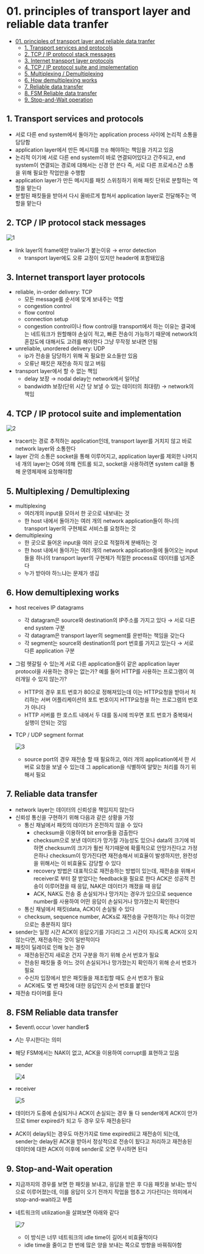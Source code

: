 # 01. principles of transport layer and reliable data tranfer

<!--ts-->

- [01. principles of transport layer and reliable data tranfer](#01-principles-of-transport-layer-and-reliable-data-tranfer)
  - [1. Transport services and protocols](#1-transport-services-and-protocols)
  - [2. TCP / IP protocol stack messages](#2-tcp--ip-protocol-stack-messages)
  - [3. Internet transport layer protocols](#3-internet-transport-layer-protocols)
  - [4. TCP / IP protocol suite and implementation](#4-tcp--ip-protocol-suite-and-implementation)
  - [5. Multiplexing / Demultiplexing](#5-multiplexing--demultiplexing)
  - [6. How demultiplexing works](#6-how-demultiplexing-works)
  - [7. Reliable data transfer](#7-reliable-data-transfer)
  - [8. FSM Reliable data transfer](#8-fsm-reliable-data-transfer)
  - [9. Stop-and-Wait operation](#9-stop-and-wait-operation)

<!-- Created by https://github.com/ekalinin/github-markdown-toc -->
<!-- Added by: sungminyou, at: 2022년 7월 18일 월요일 17시 37분 22초 KST -->

<!--te-->

## 1. Transport services and protocols

- 서로 다른 end system에서 돌아가는 application process 사이에 논리적 소통을 담당함
- application layer에서 만든 메시지를 `전송` 해야하는 책임을 가지고 있음
- 논리적 이기에 서로 다른 end system이 바로 연결되어있다고 간주되고, end system이 연결되는 경로에 대해서는 신경 안 쓴다 즉, 서로 다른 프로세스간 소통을 위해 필요한 작업만을 수행함
- application layer가 만든 메시지를 패킷 스위칭하기 위해 패킷 단위로 분할하는 역할을 맡는다
- 분할된 패킷들을 받아서 다시 올바르게 합쳐서 application layer로 전달해주는 역할을 맡는다

## 2. TCP / IP protocol stack messages

![1](https://user-images.githubusercontent.com/48282185/179474574-333e7d89-2957-40c5-8292-f01817f0021c.png)

- link layer의 frame에만 trailer가 붙는이유 → error detection
  - transport layer에도 오류 교정이 있지만 header에 포함돼있음

## 3. Internet transport layer protocols

- reliable, in-order delivery: TCP
  - 모든 message를 순서에 맞게 보내주는 역할
  - congestion control
  - flow control
  - connection setup
  - congestion control이나 flow control을 transport에서 하는 이유는 결국에는 네트워크가 원할해야 손실이 적고, 빠른 전송이 가능하기 때문에 network의 혼잡도에 대해서도 고려를 해야한다 그냥 무작정 보내면 안됨
- unreliable, unordered delivery: UDP
  - ip가 전송을 담당하기 위해 꼭 필요한 요소들만 있음
  - 오류난 패킷은 재전송 하지 않고 버림
- transport layer에서 할 수 없는 책임
  - delay 보장 → nodal delay는 network에서 일어남
  - bandwidth 보장(단위 시간 당 보낼 수 있는 데이터의 최대량) → network의 책임

## 4. TCP / IP protocol suite and implementation

![2](https://user-images.githubusercontent.com/48282185/179474572-199cf7d8-1145-4cf4-a92c-7e744ac2e607.png)

- tracert는 경로 추적하는 application인데, transport layer를 거치지 않고 바로 network layer와 소통한다
- layer 간의 소통은 socket을 통해 이루어지고, application layer를 제외한 나머지 네 개의 layer는 OS에 의해 컨트롤 되고, socket을 사용하려면 system call을 통해 운영체제에 요청해야함

## 5. Multiplexing / Demultiplexing

- multiplexing
  - 여러개의 input을 모아서 한 곳으로 내보내는 것
  - 한 host 내에서 돌아가는 여러 개의 network application들이 하나의 transport layer의 구현체로 서비스를 요청하는 것
- demultiplexing
  - 한 곳으로 들어온 input을 여러 곳으로 적절하게 분배하는 것
  - 한 host 내에서 돌아가는 여러 개의 network application들에 들어오는 input들을 하나의 transport layer의 구현체가 적절한 process로 데이터를 넘겨준다
  - 누가 받아야 하느냐는 문제가 생김

## 6. How demultiplexing works

- host receives IP datagrams
  - 각 datagram은 source와 destination의 IP주소를 가지고 있다 → 서로 다른 end system 구분
  - 각 datagram은 transport layer의 segment를 운반하는 책임을 갖는다
  - 각 segment는 source와 destination의 port 번호를 가지고 있는다 → 서로 다른 application 구분
- 그럼 헷갈릴 수 있는게 서로 다른 application들이 같은 application layer protocol을 사용하는 경우는 없는가? 예를 들어 HTTP를 사용하는 프로그램이 여러개일 수 있지 않는가?
  - HTTP의 경우 포트 번호가 80으로 정해져있는데 이는 HTTP요청을 받아서 처리하는 서버 어플리케이션의 포트 번호이지 HTTP요청을 하는 프로그램의 번호가 아니다
  - HTTP 서버를 한 호스트 내에서 두 대를 동시에 띄우면 포트 번호가 중복돼서 실행이 안되는 것임
- TCP / UDP segment format

  ![3](https://user-images.githubusercontent.com/48282185/179474570-5e07f032-b692-4247-93de-5c0007e0706c.png)

  - source port의 경우 재전송 할 때 필요하고, 여러 개의 application에서 한 서버로 요청을 보낼 수 있는데 그 application을 식별하여 알맞는 처리를 하기 위해서 필요

## 7. Reliable data transfer

- network layer는 데이터의 신뢰성을 책임지지 않는다
- 신뢰성 통신을 구현하기 위해 다음과 같은 상황을 가정
  - 통신 채널에서 패킷의 데이터가 온전하지 않을 수 있다
    - checksum을 이용하여 bit error들을 검출한다
    - checksum으로 보낸 데이터가 망가질 가능성도 있으나 data의 크기에 비하면 checksum의 크기가 훨씬 작기때문에 확률적으로 안망가진다고 가정은하나 checksum이 망가진다면 재전송해서 비효율이 발생하지만, 완전성을 위해서는 이 비효율도 감당할 수 있다
    - recovery 방법은 대표적으로 재전송하는 방법이 있는데, 재전송을 위해서 receiver로 부터 잘 받았다는 feedback을 필요로 한다 ACK은 성공적 전송이 이루어졌을 때 응답, NAK은 데이터가 깨졌을 때 응답
    - ACK, NAK도 전송 중 손실되거나 망가지는 경우가 있으므로 sequence number를 사용하여 어떤 응답이 손실되거나 망가졌는지 확인한다
  - 통신 채널에서 패킷(data, ACK)이 손실될 수 있다
  - checksum, sequence number, ACKs로 재전송을 구현하기는 하나 이것만으로는 충분하지 않다
- sender는 일정 시간 ACK이 응답오기를 기다리고 그 시간이 지나도록 ACK이 오지 않는다면, 재전송하는 것이 일반적이다
- 패킷이 딜레이로 인해 늦는 경우
  - 재전송된건지 새로온 건지 구분을 하기 위해 순서 번호가 필요
  - 전송된 패킷들 중 어느 것이 손실되거나 망가졌는지 확인하기 위해 순서 번호가 필요
  - 수신자 입장에서 받은 패킷들을 재조립할 때도 순서 번호가 필요
  - ACK에도 몇 번 패킷에 대한 응답인지 순서 번호를 붙인다
- 재전송 타이머를 둔다

## 8. FSM Reliable data transfer

- $event\ occur \over handler$
- $\Lambda$는 무시한다는 의미
- 해당 FSM에서는 NAK이 없고, ACK을 이용하여 corrupt를 표현하고 있음
- sender

  ![4](https://user-images.githubusercontent.com/48282185/179474564-573fa45e-52cd-4254-b830-dda0998050ea.png)

- receiver

  ![5](https://user-images.githubusercontent.com/48282185/179474555-517bb7df-f6db-4c50-ab64-0231b77fa4ca.png)

- 데이터가 도중에 손실되거나 ACK이 손실되는 경우 둘 다 sender에게 ACK이 안가므로 timer expired가 되고 두 경우 모두 재전송된다
- ACK이 delay되는 경우도 마찬가지로 time expired되고 재전송이 되는데, sender는 delay된 ACK을 받아서 정상적으로 전송이 됬다고 처리하고 재전송된 데이터에 대한 ACK이 이후에 sender로 오면 무시하면 된다

## 9. Stop-and-Wait operation

- 지금까지의 경우를 보면 한 패킷을 보내고, 응답을 받은 후 다음 패킷을 보내는 방식으로 이루어졌는데, 이를 응답이 오기 전까지 작업을 멈추고 기다린다는 의미에서 stop-and-wait라고 부름
- 네트워크의 utilization을 살펴보면 아래와 같다

  ![7](https://user-images.githubusercontent.com/48282185/179474540-77ca2a0c-4115-40a2-9699-ca617bdef948.png)

  - 이 방식은 너무 네트워크의 idle time이 길어서 비효율적이다
  - idle time을 줄이고 한 번에 많은 양을 보내는 쪽으로 방향을 바꿔줘야함
